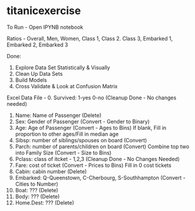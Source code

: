 # titanicexercise

To Run - Open IPYNB notebook

Ratios - Overall, Men, Women, Class 1, Class 2. Class 3, Embarked 1, Embarked 2, Embarked 3

Done:
1. Explore Data Set Statistically & Visually
2. Clean Up Data Sets
3. Build Models
4. Cross Validate & Look at Confusion Matrix

Excel Data File -
0. Survived: 1-yes 0-no (Cleanup Done - No changes needed)
1. Name: Name of Passenger (Delete)
2. Sex: Gender of Passenger (Convert - Gender to Binary)
3. Age: Age of Passenger (Convert - Ages to Bins)
	If blank, Fill in proportion to other ages/Fill in median age
4. Sibsp: number of siblings/spouses on board (Convert)	
5. Parch: number of parents/children on board (Convert)
	Combine top two into Family Size (Convert - Size to Bins)
6. Pclass: class of itcket - 1,2,3 (Cleanup Done - No Changes Needed)
7. Fare: cost of ticket (Convert - Prices to Bins)
	Fill in 0 cost tickets
8. Cabin: cabin number (Delete)
9. Embarked: Q-Queenstown, C-Cherbourg, S-Southhampton (Convert - Cities to Number)
10. Boat: ??? (Delete)
11. Body: ??? (Delete)
12. Home.Dest: ??? (Delete)

